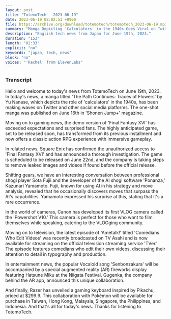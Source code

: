 ```yaml
---
layout: post
title: "TotemoTech - 2023-06-19"
date: 2023-06-19 08:02:51 +0900
file: https://archive.org/download/totemotech/totemotech_2023-06-19.mp3
summary: "Manga Depicting 'Calculators' in the 1940s Goes Viral on Twitter, and Final Fantasy XVI Demo Surprises Fans, & more…"
description: "English tech news from Japan for June 19th, 2023."
duration: "153"
length: "02:33"
explicit: "no"
keywords: "japan, tech, news"
block: "no"
voices: "'Rachel' from ElevenLabs"
---
```


### Transcript

Hello and welcome to today's news from TotemoTech on June 19th, 2023. In today's news, a manga titled 'The Path Continues: Traces of Flowers' by Yu Nanase, which depicts the role of 'calculators' in the 1940s, has been making waves on Twitter and other social media platforms. The one-shot manga was published on June 16th in 'Shonen Jump+' magazine.

Moving on to gaming news, the demo version of 'Final Fantasy XVI' has exceeded expectations and surprised fans. The highly anticipated game, set to be released soon, has transformed from its previous installment and now offers a classic action RPG experience with immersive gameplay.

In related news, Square Enix has confirmed the unauthorized access to 'Final Fantasy XVI' and has announced a thorough investigation. The game is scheduled to be released on June 22nd, and the company is taking steps to remove leaked images and videos if found before the official release.

Shifting gears, we have an interesting conversation between professional shogi player Sota Fujii and the developer of the AI shogi software 'Ponanza,' Kazunari Yamamoto. Fujii, known for using AI in his strategy and move analysis, revealed that he occasionally discovers moves that surpass the AI's capabilities. Yamamoto expressed his surprise at this, stating that it's a rare occurrence.

In the world of cameras, Canon has developed its first VLOG camera called the 'Powershot V10.' This camera is perfect for those who want to film themselves while speaking, catering to the VLOGging community.

Moving on to television, the latest episode of 'Ametalk!' titled 'Comedians Who Edit Videos' was recently broadcasted on TV Asahi and is now available for streaming on the official television streaming service 'TVer.' The episode features comedians who edit their own videos, discussing their attention to detail in typography and production.

In entertainment news, the popular Vocaloid song 'Senbonzakura' will be accompanied by a special augmented reality (AR) fireworks display featuring Hatsune Miku at the Niigata Festival. Gugenka, the company behind the AR app, announced this unique collaboration.

And finally, Razer has unveiled a gaming keyboard inspired by Pikachu, priced at $299.9. This collaboration with Pokémon will be available for purchase in Taiwan, Hong Kong, Malaysia, Singapore, the Philippines, and Indonesia.   And that's all for today's news. Thanks for listening to TotemoTech.
